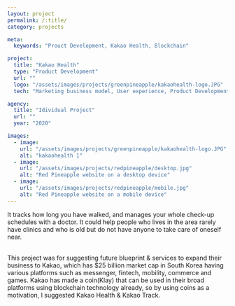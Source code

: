 ```yaml
---
layout: project
permalink: /:title/
category: projects

meta:
  keywords: "Prouct Development, Kakao Health, Blockchain"

project:
  title: "Kakao Health"
  type: "Product Development"
  url: ""
  logo: "/assets/images/projects/greenpineapple/kakaohealth-logo.JPG"
  tech: "Marketing business model, User experience, Product Development, Platform synergy"

agency:
  title: "Idividual Project"
  url: ""
  year: "2020"

images:
  - image:
    url: "/assets/images/projects/greenpineapple/kakaohealth-logo.JPG"
    alt: "kakaohealth 1"
  - image:
    url: "/assets/images/projects/redpineapple/desktop.jpg"
    alt: "Red Pineapple website on a desktop device"
  - image:
    url: "/assets/images/projects/redpineapple/mobile.jpg"
    alt: "Red Pineapple website on a mobile device"
---
```

<p>It tracks how long you have walked, and manages your whole check-up schedules with a doctor. It could help people who lives in the area rarely have clinics and who is old but do not have anyone to take care of oneself near.</p>
<br>This project was for suggesting future blueprint & services to expand their business to Kakao, which has $25 billion market cap in South Korea having various platforms such as messenger, fintech, mobility, commerce and games. Kakao has made a coin(Klay) that can be used in their broad platforms using blockchain technology already, so by using coins as a motivation, I suggested Kakao Health & Kakao Track.
